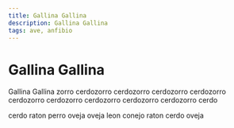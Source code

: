 ```yaml
---
title: Gallina Gallina
description: Gallina Gallina
tags: ave, anfibio
---
```


# Gallina Gallina

Gallina Gallina zorro cerdozorro cerdozorro cerdozorro cerdozorro cerdozorro cerdozorro cerdozorro cerdozorro cerdozorro cerdo

cerdo raton perro oveja oveja leon conejo raton cerdo oveja